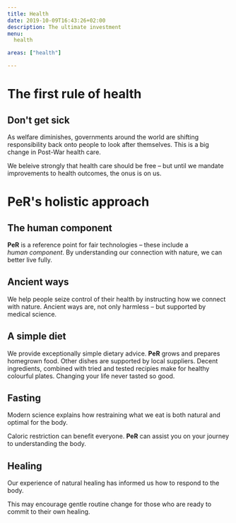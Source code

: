 ```yaml
---
title: Health
date: 2019-10-09T16:43:26+02:00
description: The ultimate investment
menu:
  health

areas: ["health"]

---
```

# The first rule of&nbsp;health

## Don't get sick

As welfare diminishes, governments around the world are shifting responsibility back onto people to look after themselves. This is a big change in Post-War health care. 

We beleive strongly that health care should be free – but until we mandate improvements to health outcomes, the onus is on&nbsp;us.

# PeR's holistic approach

## The human component

**PeR** is a reference point for fair technologies – these include a _human&nbsp;component_. By understanding our connection with nature, we can better live&nbsp;fully. 

## Ancient ways

We help people seize control of their health by instructing how we connect with nature. Ancient ways are, not only harmless – but supported by medical&nbsp;science.

## A simple diet

We provide exceptionally simple dietary advice. **PeR** grows and prepares homegrown food. Other dishes are supported by local suppliers. Decent ingredients, combined with tried and tested recipies make for healthy colourful plates. Changing your life never tasted so&nbsp;good.

## Fasting

Modern science explains how restraining what we eat is both natural and optimal for the&nbsp;body.

Caloric restriction can benefit everyone. **PeR** can assist you on your journey to understanding the&nbsp;body.

## Healing

Our experience of natural healing has informed us how to respond to the body.

This may encourage gentle routine change for those who are ready to commit to their own&nbsp;healing.